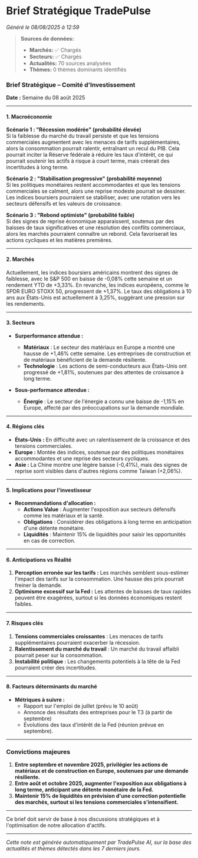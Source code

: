 # Brief Stratégique TradePulse

*Généré le 08/08/2025 à 12:59*

> **Sources de données:**
> - **Marchés:** ✅ Chargés
> - **Secteurs:** ✅ Chargés
> - **Actualités:** 70 sources analysées
> - **Thèmes:** 0 thèmes dominants identifiés

### Brief Stratégique – Comité d'Investissement

**Date :** Semaine du 08 août 2025

---

#### 1. **Macroéconomie**

**Scénario 1 : "Récession modérée" (probabilité élevée)**  
Si la faiblesse du marché du travail persiste et que les tensions commerciales augmentent avec les menaces de tarifs supplémentaires, alors la consommation pourrait ralentir, entraînant un recul du PIB. Cela pourrait inciter la Réserve fédérale à réduire les taux d'intérêt, ce qui pourrait soutenir les actifs à risque à court terme, mais créerait des incertitudes à long terme.

**Scénario 2 : "Stabilisation progressive" (probabilité moyenne)**  
Si les politiques monétaires restent accommodantes et que les tensions commerciales se calment, alors une reprise modeste pourrait se dessiner. Les indices boursiers pourraient se stabiliser, avec une rotation vers les secteurs défensifs et les valeurs de croissance.

**Scénario 3 : "Rebond optimiste" (probabilité faible)**  
Si des signes de reprise économique apparaissent, soutenus par des baisses de taux significatives et une résolution des conflits commerciaux, alors les marchés pourraient connaître un rebond. Cela favoriserait les actions cycliques et les matières premières.

---

#### 2. **Marchés**

Actuellement, les indices boursiers américains montrent des signes de faiblesse, avec le S&P 500 en baisse de -0,08% cette semaine et un rendement YTD de +3,33%. En revanche, les indices européens, comme le SPDR EURO STOXX 50, progressent de +1,37%. Le taux des obligations à 10 ans aux États-Unis est actuellement à 3,25%, suggérant une pression sur les rendements.

---

#### 3. **Secteurs**

- **Surperformance attendue :**  
  - **Matériaux** : Le secteur des matériaux en Europe a montré une hausse de +1,46% cette semaine. Les entreprises de construction et de matériaux bénéficient de la demande résiliente.
  - **Technologie** : Les actions de semi-conducteurs aux États-Unis ont progressé de +1,81%, soutenues par des attentes de croissance à long terme.

- **Sous-performance attendue :**  
  - **Énergie** : Le secteur de l'énergie a connu une baisse de -1,15% en Europe, affecté par des préoccupations sur la demande mondiale.

---

#### 4. **Régions clés**

- **États-Unis :** En difficulté avec un ralentissement de la croissance et des tensions commerciales.  
- **Europe :** Montée des indices, soutenue par des politiques monétaires accommodantes et une reprise des secteurs cycliques.  
- **Asie :** La Chine montre une légère baisse (-0,41%), mais des signes de reprise sont visibles dans d'autres régions comme Taiwan (+2,06%).

---

#### 5. **Implications pour l'investisseur**

- **Recommandations d'allocation :**  
  - **Actions Value** : Augmenter l'exposition aux secteurs défensifs comme les matériaux et la santé.  
  - **Obligations** : Considérer des obligations à long terme en anticipation d'une détente monétaire.  
  - **Liquidités** : Maintenir 15% de liquidités pour saisir les opportunités en cas de correction.

---

#### 6. **Anticipations vs Réalité**

1. **Perception erronée sur les tarifs :** Les marchés semblent sous-estimer l'impact des tarifs sur la consommation. Une hausse des prix pourrait freiner la demande.
2. **Optimisme excessif sur la Fed :** Les attentes de baisses de taux rapides peuvent être exagérées, surtout si les données économiques restent faibles.

---

#### 7. **Risques clés**

1. **Tensions commerciales croissantes** : Les menaces de tarifs supplémentaires pourraient exacerber la récession.
2. **Ralentissement du marché du travail** : Un marché du travail affaibli pourrait peser sur la consommation.
3. **Instabilité politique** : Les changements potentiels à la tête de la Fed pourraient créer des incertitudes.

---

#### 8. **Facteurs déterminants du marché**

- **Métriques à suivre :**  
  - Rapport sur l'emploi de juillet (prévu le 10 août)  
  - Annonce des résultats des entreprises pour le T3 (à partir de septembre)  
  - Évolutions des taux d'intérêt de la Fed (réunion prévue en septembre).

---

### **Convictions majeures**

1. **Entre septembre et novembre 2025, privilégier les actions de matériaux et de construction en Europe, soutenues par une demande résiliente.**
2. **Entre août et octobre 2025, augmenter l'exposition aux obligations à long terme, anticipant une détente monétaire de la Fed.**
3. **Maintenir 15% de liquidités en prévision d'une correction potentielle des marchés, surtout si les tensions commerciales s'intensifient.**

--- 

Ce brief doit servir de base à nos discussions stratégiques et à l'optimisation de notre allocation d'actifs.

---

*Cette note est générée automatiquement par TradePulse AI, sur la base des actualités et thèmes détectés dans les 7 derniers jours.*
